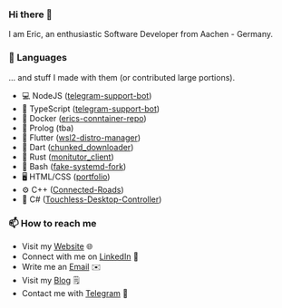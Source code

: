 
### Hi there 👋

I am Eric, an enthusiastic Software Developer from Aachen - Germany.

### 📖 Languages

... and stuff I made with them (or contributed large portions).

<!--![node](https://img.shields.io/badge/node-%3E%3D%206.0.0-brightgreen)-->


- 💻 NodeJS         ([telegram-support-bot](https://github.com/bostrot/telegram-support-bot))
- 🚀 TypeScript     ([telegram-support-bot](https://github.com/bostrot/telegram-support-bot))
- 🐳 Docker         ([erics-conntainer-repo](https://github.com/bostrot/erics-container-repo))
- 🤔 Prolog         (tba)
- 💬 Flutter        ([wsl2-distro-manager](https://github.com/bostrot/wsl2-distro-manager))
- 🎯 Dart           ([chunked_downloader](https://github.com/bostrot/chunked_downloader))
- 🦀 Rust           ([monitutor_client](https://github.com/bostrot/MoniTutor-docker))
- 💾 Bash           ([fake-systemd-fork](https://github.com/bostrot/fake-systemd))
- 🖥️ HTML/CSS       ([portfolio](https://github.com/bostrot/portfolio))
- ⚙️ C++            ([Connected-Roads](https://github.com/IP-VS/Connected-Roads))
- 🔨 C#             ([Touchless-Desktop-Controller](https://github.com/bostrot/Touchless-Desktop-Controller))

### 📫 How to reach me

- Visit my [Website](https://erictrenkel.com) 🌐
- Connect with me on [LinkedIn](https://www.linkedin.com/in/erictrenkel/) 👤
- Write me an [Email](mailto:github@bostrot.com) ✉️
- Visit my [Blog](https://senpai.club) 🗒
- Contact me with [Telegram](http://t.me/bostrot_bot) 🤖
